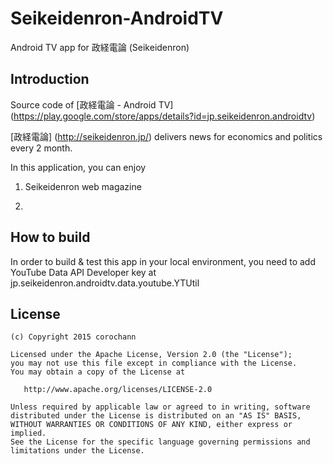 # Seikeidenron-AndroidTV
Android TV app for 政経電論 (Seikeidenron)


Introduction
------------
Source code of [政経電論 - Android TV] (https://play.google.com/store/apps/details?id=jp.seikeidenron.androidtv)

[政経電論] (http://seikeidenron.jp/) delivers news for economics and politics every 2 month.

In this application, you can enjoy

1. Seikeidenron web magazine

2. 


How to build
------------
In order to build & test this app in your local environment, you need to add YouTube Data API Developer key 
at jp.seikeidenron.androidtv.data.youtube.YTUtil



License
-------
    (c) Copyright 2015 corochann

    Licensed under the Apache License, Version 2.0 (the "License");
    you may not use this file except in compliance with the License.
    You may obtain a copy of the License at

       http://www.apache.org/licenses/LICENSE-2.0

    Unless required by applicable law or agreed to in writing, software
    distributed under the License is distributed on an "AS IS" BASIS,
    WITHOUT WARRANTIES OR CONDITIONS OF ANY KIND, either express or implied.
    See the License for the specific language governing permissions and
    limitations under the License.
